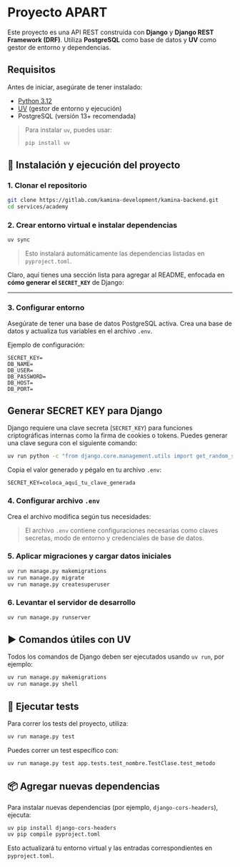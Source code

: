 # Proyecto APART

Este proyecto es una API REST construida con **Django** y **Django REST Framework (DRF)**. Utiliza **PostgreSQL** como base de datos y **UV** como gestor de entorno y dependencias.

## Requisitos

Antes de iniciar, asegúrate de tener instalado:

* [Python 3.12](https://www.python.org/downloads/)
* [UV](https://github.com/astral-sh/uv) (gestor de entorno y ejecución)
* PostgreSQL (versión 13+ recomendada)

> Para instalar `uv`, puedes usar:
>
> ```bash
> pip install uv
> ```

## 🧪 Instalación y ejecución del proyecto

### 1. Clonar el repositorio

```bash
git clone https://gitlab.com/kamina-development/kamina-backend.git
cd services/academy
```

### 2. Crear entorno virtual e instalar dependencias

```bash
uv sync
```

> Esto instalará automáticamente las dependencias listadas en `pyproject.toml`.

Claro, aquí tienes una sección lista para agregar al README, enfocada en **cómo generar el `SECRET_KEY`** de Django:

---


### 3. Configurar entorno

Asegúrate de tener una base de datos PostgreSQL activa. Crea una base de datos y actualiza tus variables en el archivo `.env`.

Ejemplo de configuración:

```env
SECRET_KEY=
DB_NAME=
DB_USER=
DB_PASSWORD=
DB_HOST=
DB_PORT=
```

## Generar SECRET KEY para Django

Django requiere una clave secreta (`SECRET_KEY`) para funciones criptográficas internas como la firma de cookies o tokens. Puedes generar una clave segura con el siguiente comando:

```bash
uv run python -c "from django.core.management.utils import get_random_secret_key; print(get_random_secret_key())"
```

Copia el valor generado y pégalo en tu archivo `.env`:

```env
SECRET_KEY=coloca_aquí_tu_clave_generada
```

### 4. Configurar archivo `.env`

Crea el archivo modifica según tus necesidades:

> El archivo `.env` contiene configuraciones necesarias como claves secretas, modo de entorno y credenciales de base de datos.

### 5. Aplicar migraciones y cargar datos iniciales

```bash
uv run manage.py makemigrations
uv run manage.py migrate
uv run manage.py createsuperuser
```

### 6. Levantar el servidor de desarrollo

```bash
uv run manage.py runserver
```

## ▶️ Comandos útiles con UV

Todos los comandos de Django deben ser ejecutados usando `uv run`, por ejemplo:

```bash
uv run manage.py makemigrations
uv run manage.py shell
```

## 🧪 Ejecutar tests

Para correr los tests del proyecto, utiliza:

```bash
uv run manage.py test
```

Puedes correr un test específico con:

```bash
uv run manage.py test app.tests.test_nombre.TestClase.test_metodo
```

## 📦 Agregar nuevas dependencias

Para instalar nuevas dependencias (por ejemplo, `django-cors-headers`), ejecuta:

```bash
uv pip install django-cors-headers
uv pip compile pyproject.toml
```

Esto actualizará tu entorno virtual y las entradas correspondientes en `pyproject.toml`.